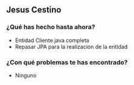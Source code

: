 ## Jesus Cestino
### ¿Qué has hecho hasta ahora?
- Entidad Cliente.java completa 
- Repasar JPA para la realizacion de la entidad
### ¿Con qué problemas te has encontrado?
- Ninguno
<br><br>

